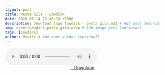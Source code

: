 ```yaml
---
layout: post
title: Pesta Gila - Lowdick
date: 2020-06-14 12:48:20 +0300
description: Download lagu lowdick - pesta gila.mp3 # Add post description (optional)
img: cover/Lowdick_pesta_gila.webp # Add image post (optional)
tags: [Lowdick]
author: Moexik # Add name author (optional)
---
```


<audio class='js-player' style="--plyr-color-main: #212121;" controls>
<source src="https://drive.google.com/uc?authuser=0&id=18iK7ugfFsR8D2Uqn58L418_0dpPhP1hp&export=download" type="audio/mp3">
</audio><br />

<center>
<a href="/dl/pestagila-lowdick/" ><i class="fa fa-caret-down" aria-hidden="true"></i>&nbsp; &nbsp;Download</a>
</center><br />
